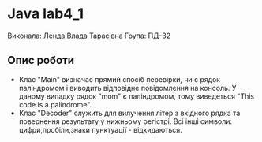 # Java lab4_1
Виконала: Ленда Влада Тарасівна
Група: ПД-32

## Опис роботи
- Клас "Main" визначає прямий спосіб перевірки, чи є рядок паліндромом і виводить відповідне повідомлення на консоль. У даному випадку рядок "mom" є паліндромом, тому виведеться "This code is a palindrome".
- Клас "Decoder" служить для вилучення літер з вхідного рядка та повернення результату у нижньому регістрі. Всі інші символи: цифри,пробіли,знаки пунктуації - відкидаються.
